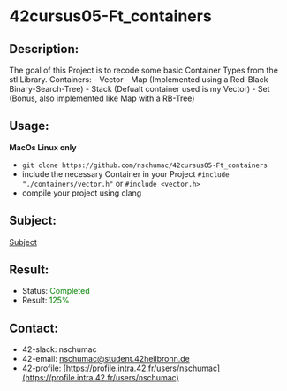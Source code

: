 # 42cursus05-Ft_containers
## Description:
The goal of this Project is to recode some basic Container Types from the stl Library.
Containers:
    - Vector
    - Map (Implemented using a Red-Black-Binary-Search-Tree)
    - Stack (Defualt container used is my Vector)
    - Set (Bonus, also implemented like Map with a RB-Tree)

## Usage:
**MacOs Linux only**
- `git clone https://github.com/nschumac/42cursus05-Ft_containers`
- include the necessary Container in your Project `#include "./containers/vector.h"` or `#include <vector.h>`
- compile your project using clang

## Subject:
[Subject](https://github.com/nschumac/42cursus05-Ft_containers/blob/main/subject/ft_containers-en.pdf)

## Result:
- Status: <span style="color:green">Completed</span>
- Result: <span style="color:green">125%</span>

## Contact:
- 42-slack: nschumac
- 42-email: nschumac@student.42heilbronn.de
- 42-profile: [https://profile.intra.42.fr/users/nschumac](https://profile.intra.42.fr/users/nschumac)
